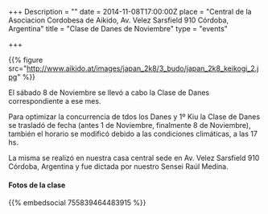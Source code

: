 +++
Description = ""
date = 2014-11-08T17:00:00Z
place = "Central de la Asociacion Cordobesa de Aikido, Av. Velez Sarsfield 910 Córdoba, Argentina"
title = "Clase de Danes de Noviembre"
type = "events"

+++


{{% figure src="http://www.aikido.at/images/japan_2k8/3_budo/japan_2k8_keikogi_2.jpg" %}}

El sábado 8 de Noviembre se llevó a cabo la Clase de Danes correspondiente a ese mes.

Para optimizar la concurrencia de tdos los Danes y 1º Kiu la Clase de Danes se trasladó de fecha (antes 1 de Noviembre, finalmente 8 de Noviembre), también el horario se modificó debido a las condiciones climáticas, a las 17 hs.

La misma se realizó en nuestra casa central sede en Av. Velez Sarsfield 910 Córdoba, Argentina y fue dictada por nuestro Sensei Raúl Medina.

#### Fotos de la clase

{{% embedsocial 755839464483915 %}}
